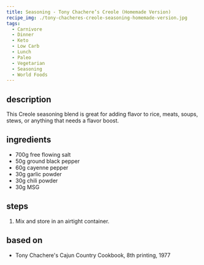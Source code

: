 ```yaml
---
title: Seasoning - Tony Chachere’s Creole (Homemade Version)
recipe_img: ./tony-chacheres-creole-seasoning-homemade-version.jpg
tags:
  - Carnivore
  - Dinner
  - Keto
  - Low Carb
  - Lunch
  - Paleo
  - Vegetarian
  - Seasoning
  - World Foods
---
```


## description

This Creole seasoning blend is great for adding flavor to rice, meats, soups, stews, or anything that needs a flavor boost.

## ingredients

- 700g free flowing salt
- 50g ground black pepper
- 60g cayenne pepper
- 30g garlic powder
- 30g chili powder
- 30g MSG

## steps

1. Mix and store in an airtight container.

## based on

- Tony Chachere's Cajun Country Cookbook, 8th printing, 1977
